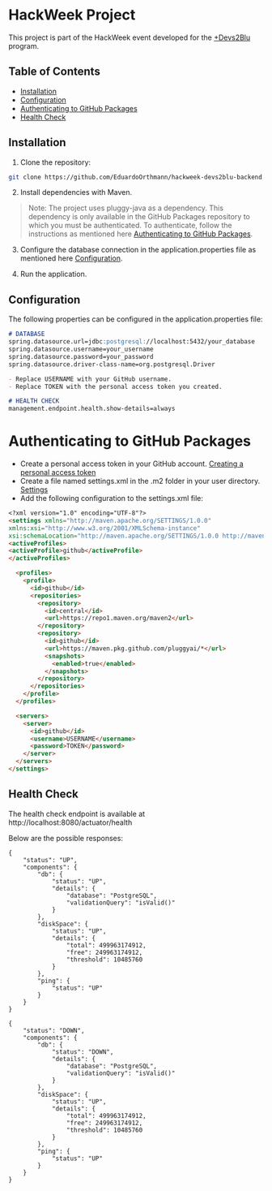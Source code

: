 # HackWeek Project

This project is part of the HackWeek event developed for the [+Devs2Blu](https://www.devs2blu.com.br/) 
program.

## Table of Contents

- [Installation](#installation)
- [Configuration](#configuration)
- [Authenticating to GitHub Packages](#authenticating-to-github-packages)
- [Health Check](#health-check)

## Installation

1. Clone the repository:

```bash
git clone https://github.com/EduardoOrthmann/hackweek-devs2blu-backend.git
```

2. Install dependencies with Maven.

> Note: The project uses pluggy-java as a dependency. This dependency is only available in the GitHub Packages repository
> to which you must be authenticated. To authenticate, follow the instructions as mentioned here [Authenticating to GitHub Packages](#authenticating-to-github-packages).

3. Configure the database connection in the application.properties file as mentioned here [Configuration](#configuration).

4. Run the application.

## Configuration

The following properties can be configured in the application.properties file:

```markdown
# DATABASE
spring.datasource.url=jdbc:postgresql://localhost:5432/your_database
spring.datasource.username=your_username
spring.datasource.password=your_password
spring.datasource.driver-class-name=org.postgresql.Driver

- Replace USERNAME with your GitHub username.
- Replace TOKEN with the personal access token you created.

# HEALTH CHECK
management.endpoint.health.show-details=always
```

# Authenticating to GitHub Packages

- Create a personal access token in your GitHub account. [Creating a personal access token](https://docs.github.com/en/github/authenticating-to-github/creating-a-personal-access-token)
- Create a file named settings.xml in the .m2 folder in your user directory. [Settings](https://maven.apache.org/settings.html)
- Add the following configuration to the settings.xml file:

```markdown
<?xml version="1.0" encoding="UTF-8"?>
<settings xmlns="http://maven.apache.org/SETTINGS/1.0.0"
xmlns:xsi="http://www.w3.org/2001/XMLSchema-instance"
xsi:schemaLocation="http://maven.apache.org/SETTINGS/1.0.0 http://maven.apache.org/xsd/settings-1.0.0.xsd">
<activeProfiles>
<activeProfile>github</activeProfile>
</activeProfiles>

  <profiles>
    <profile>
      <id>github</id>
      <repositories>
        <repository>
          <id>central</id>
          <url>https://repo1.maven.org/maven2</url>
        </repository>
        <repository>
          <id>github</id>
          <url>https://maven.pkg.github.com/pluggyai/*</url>
          <snapshots>
            <enabled>true</enabled>
          </snapshots>
        </repository>
      </repositories>
    </profile>
  </profiles>

  <servers>
    <server>
      <id>github</id>
      <username>USERNAME</username>
      <password>TOKEN</password>
    </server>
  </servers>
</settings>
```

## Health Check

The health check endpoint is available at http://localhost:8080/actuator/health

Below are the possible responses:

```
{
    "status": "UP",
    "components": {
        "db": {
            "status": "UP",
            "details": {
                "database": "PostgreSQL",
                "validationQuery": "isValid()"
            }
        },
        "diskSpace": {
            "status": "UP",
            "details": {
                "total": 499963174912,
                "free": 249963174912,
                "threshold": 10485760
            }
        },
        "ping": {
            "status": "UP"
        }
    }
}
```

```
{
    "status": "DOWN",
    "components": {
        "db": {
            "status": "DOWN",
            "details": {
                "database": "PostgreSQL",
                "validationQuery": "isValid()"
            }
        },
        "diskSpace": {
            "status": "UP",
            "details": {
                "total": 499963174912,
                "free": 249963174912,
                "threshold": 10485760
            }
        },
        "ping": {
            "status": "UP"
        }
    }
}
```